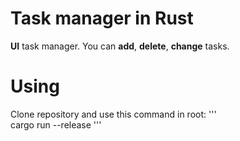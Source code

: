 # Task manager in Rust
**UI** task manager. You can **add**, **delete**, **change** tasks.
# Using
Clone repository and use this command in root:
'''  
cargo run --release
'''
